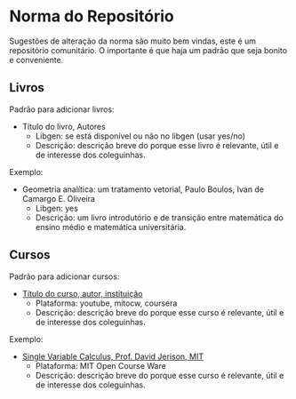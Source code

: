 # Norma do Repositório
Sugestões de alteração da norma são muito bem vindas, este é um repositório comunitário. O importante é que haja um padrão que seja bonito e conveniente.

## Livros
Padrão para adicionar livros:
  * Título do livro, Autores 
    * Libgen: se está disponível ou não no libgen (usar yes/no)
    * Descrição: descrição breve do porque esse livro é relevante, útil e de interesse dos coleguinhas.

Exemplo:
  * Geometria analítica: um tratamento vetorial, Paulo Boulos, Ivan de Camargo E. Oliveira  
    * Libgen: yes
    * Descrição: um livro introdutório e de transição entre matemática do ensino médio e matemática universitária.  

## Cursos
Padrão para adicionar cursos:
  * [Título do curso, autor, instituição](https://www.youtube.com/watch?v=dQw4w9WgXcQ&ab_channel=RickAstleyVEVO)
    * Plataforma: youtube, mitocw, coursera
    * Descrição: descrição breve do porque esse curso é relevante, útil e de interesse dos coleguinhas.

Exemplo:
  * [Single Variable Calculus, Prof. David Jerison, MIT](https://ocw.mit.edu/courses/mathematics/18-01sc-single-variable-calculus-fall-2010/)
    * Plataforma: MIT Open Course Ware
    * Descrição: descrição breve do porque esse curso é relevante, útil e de interesse dos coleguinhas.

